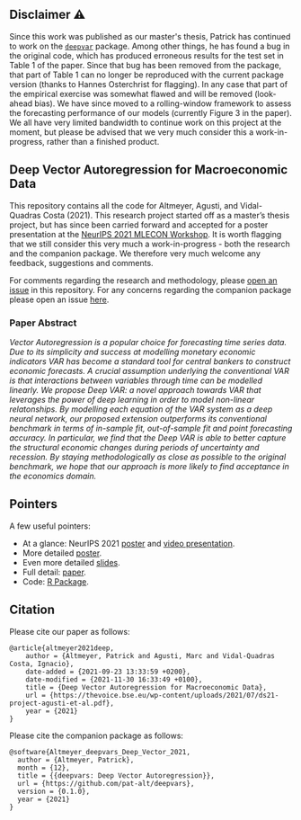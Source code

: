 
## Disclaimer ⚠

Since this work was published as our master's thesis, Patrick has continued to work on the [`deepvar`](https://github.com/pat-alt/deepvars) package. Among other things, he has found a bug in the original code, which has produced erroneous results for the test set in Table 1 of the paper. Since that bug has been removed from the package, that part of Table 1 can no longer be reproduced with the current package version (thanks to Hannes Osterchrist for flagging). In any case that part of the empirical exercise was somewhat flawed and will be removed (look-ahead bias). We have since moved to a rolling-window framework to assess the forecasting performance of our models (currently Figure 3 in the paper). We all have very limited bandwidth to continue work on this project at the moment, but please be advised that we very much consider this a work-in-progress, rather than a finished product. 

## Deep Vector Autoregression for Macroeconomic Data

This repository contains all the code for Altmeyer, Agusti, and
Vidal-Quadras Costa (2021). This research project started off as a
master’s thesis project, but has since been carried forward and accepted
for a poster presentation at the [NeurIPS 2021 MLECON
Workshop](https://nips.cc/Conferences/2021/ScheduleMultitrack?event=21847).
It is worth flagging that we still consider this very much a
work-in-progress - both the research and the companion package. We
therefore very much welcome any feedback, suggestions and comments.

For comments regarding the research and methodology, please [open an
issue](https://github.com/pat-alt/deepvarsMacro/issues) in this
repository. For any concerns regarding the companion package please open
an issue [here](https://github.com/pat-alt/deepvars/issues).

### Paper Abstract

*Vector Autoregression is a popular choice for forecasting time series
data. Due to its simplicity and success at modelling monetary economic
indicators VAR has become a standard tool for central bankers to
construct economic forecasts. A crucial assumption underlying the
conventional VAR is that interactions between variables through time can
be modelled linearly. We propose Deep VAR: a novel approach towards VAR
that leverages the power of deep learning in order to model non-linear
relatonships. By modelling each equation of the VAR system as a deep
neural network, our proposed extension outperforms its conventional
benchmark in terms of in-sample fit, out-of-sample fit and point
forecasting accuracy. In particular, we find that the Deep VAR is able
to better capture the structural economic changes during periods of
uncertainty and recession. By staying methodologically as close as
possible to the original benchmark, we hope that our approach is more
likely to find acceptance in the economics domain.*

## Pointers

A few useful pointers:

-   At a glance: NeurIPS 2021 [poster](poster/neurips.pdf) and [video
    presentation](https://www.youtube.com/watch?v=YRfwsZWf8mI&t=45s).
-   More detailed [poster](poster/poster.pdf).
-   Even more detailed [slides](presentation/presentation.pdf).
-   Full detail: [paper](paper/paper.pdf).
-   Code: [R Package](https://github.com/pat-alt/deepvars).

## Citation

Please cite our paper as follows:

    @article{altmeyer2021deep,
        author = {Altmeyer, Patrick and Agusti, Marc and Vidal-Quadras Costa, Ignacio},
        date-added = {2021-09-23 13:33:59 +0200},
        date-modified = {2021-11-30 16:33:49 +0100},
        title = {Deep Vector Autoregression for Macroeconomic Data},
        url = {https://thevoice.bse.eu/wp-content/uploads/2021/07/ds21-project-agusti-et-al.pdf},
        year = {2021}
    }

Please cite the companion package as follows:

    @software{Altmeyer_deepvars_Deep_Vector_2021,
      author = {Altmeyer, Patrick},
      month = {12},
      title = {{deepvars: Deep Vector Autoregression}},
      url = {https://github.com/pat-alt/deepvars},
      version = {0.1.0},
      year = {2021}
    }
